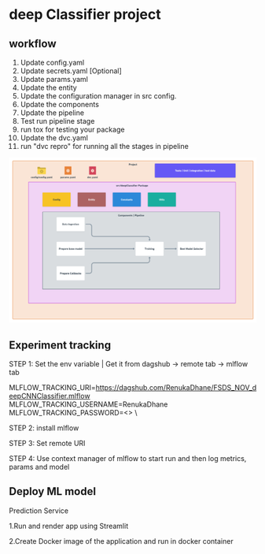 # deep Classifier project

## workflow

1. Update config.yaml
2. Update secrets.yaml [Optional]
3. Update params.yaml
4. Update the entity
5. Update the configuration manager in src config.
6. Update the components
7. Update the pipeline
8. Test run pipeline stage
9. run tox for testing your package
10. Update the dvc.yaml
11. run "dvc repro" for running all the stages in pipeline

![img](https://raw.githubusercontent.com/RenukaDhane/FSDS_NOV_deepCNNClassifier/main/docs/images/Data%20Ingestion%402x%20(1).png)


## Experiment tracking

STEP 1: Set the env variable | Get it from dagshub -> remote tab -> mlflow tab

MLFLOW_TRACKING_URI=https://dagshub.com/RenukaDhane/FSDS_NOV_deepCNNClassifier.mlflow \
MLFLOW_TRACKING_USERNAME=RenukaDhane \
MLFLOW_TRACKING_PASSWORD=<> \

STEP 2: install mlflow

STEP 3: Set remote URI

STEP 4: Use context manager of mlflow to start run and then log metrics, params and model

## Deploy ML model
Prediction Service

1.Run and render app using Streamlit

2.Create Docker image of the application and run in docker container